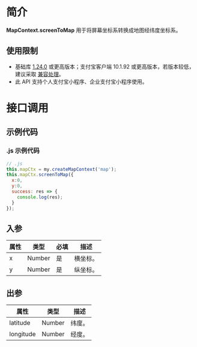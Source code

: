 
# 简介
**MapContext.screenToMap** 用于将屏幕坐标系转换成地图经纬度坐标系。

## 使用限制

- 基础库 [1.24.0](https://opendocs.alipay.com/mini/framework/lib) 或更高版本；支付宝客户端 10.1.92 或更高版本，若版本较低，建议采取 [兼容处理](https://opendocs.alipay.com/mini/framework/compatibility)。
- 此 API 支持个人支付宝小程序、企业支付宝小程序使用。

# 接口调用

## 示例代码

### .js 示例代码
```javascript
// .js
this.mapCtx = my.createMapContext('map');
this.mapCtx.screenToMap({
  x:0,
  y:0,
  success: res => {
    console.log(res);
  }
});
```

## 入参
| **属性** | **类型** | **必填** | **描述** |
| --- | --- | --- | --- |
| x | Number | 是 | 横坐标。 |
| y | Number | 是 | 纵坐标。 |


## 出参
| **属性** | **类型** | **描述** |
| --- | --- | --- |
| latitude | Number | 纬度。 |
| longitude | Number | 经度。 |

